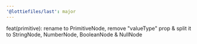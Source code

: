 ```yaml
---
'@lottiefiles/last': major
---
```


feat(primitive): rename to PrimitiveNode, remove "valueType" prop & split it to StringNode, NumberNode, BooleanNode & NullNode
